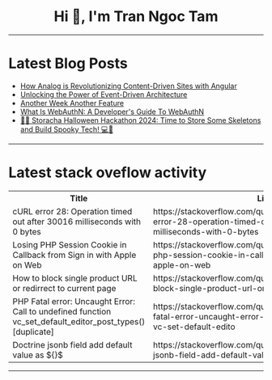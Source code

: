 <h1 align="center">Hi 👋, I'm Tran Ngoc Tam</h1>

---

# Latest Blog Posts 
<!-- BLOG-POST-LIST:START -->
- [How Analog is Revolutionizing Content-Driven Sites with Angular](https://dev.to/rajeshkumaryadavdotcom/how-analog-is-revolutionizing-content-driven-sites-with-angular-2l68)
- [Unlocking the Power of Event-Driven Architecture](https://dev.to/rajeshkumaryadavdotcom/unlocking-the-power-of-event-driven-architecture-2jl3)
- [Another Week Another Feature](https://dev.to/aamfahim/another-week-another-feature-2e6k)
- [What Is WebAuthN: A Developer&#39;s Guide To WebAuthN](https://dev.to/megaconfidence/what-is-webauthn-a-developers-guide-to-webauthn-235e)
- [🎃🚀 Storacha Halloween Hackathon 2024: Time to Store Some Skeletons and Build Spooky Tech! 💻👻](https://dev.to/hakierka/storacha-halloween-hackathon-2024-time-to-store-some-skeletons-and-build-spooky-tech-4dfe)
<!-- BLOG-POST-LIST:END -->

---

# Latest stack oveflow activity
<table>
  <tr><th>Title</th><th>Link</th></tr>
  <!-- STACKOVERFLOW:START --><tr><td>cURL error 28: Operation timed out after 30016 milliseconds with 0 bytes</td><td>https://stackoverflow.com/questions/79048461/curl-error-28-operation-timed-out-after-30016-milliseconds-with-0-bytes</td></tr><tr><td>Losing PHP Session Cookie in Callback from Sign in with Apple on Web</td><td>https://stackoverflow.com/questions/79048288/losing-php-session-cookie-in-callback-from-sign-in-with-apple-on-web</td></tr><tr><td>How to block single product URL or redirrect to current page</td><td>https://stackoverflow.com/questions/79048278/how-to-block-single-product-url-or-redirrect-to-current-page</td></tr><tr><td>PHP Fatal error: Uncaught Error: Call to undefined function vc_set_default_editor_post_types&lpar;&rpar; [duplicate]</td><td>https://stackoverflow.com/questions/79048241/php-fatal-error-uncaught-error-call-to-undefined-function-vc-set-default-edito</td></tr><tr><td>Doctrine jsonb field add default value as ${}$</td><td>https://stackoverflow.com/questions/79048197/doctrine-jsonb-field-add-default-value-as</td></tr><!-- STACKOVERFLOW:END -->
</table>

---


